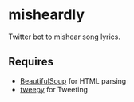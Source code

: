 misheardly
==========

Twitter bot to mishear song lyrics.

## Requires ##
* [BeautifulSoup](http://www.crummy.com/software/BeautifulSoup/) for HTML
  parsing
* [tweepy](https://github.com/tweepy/tweepy) for Tweeting
